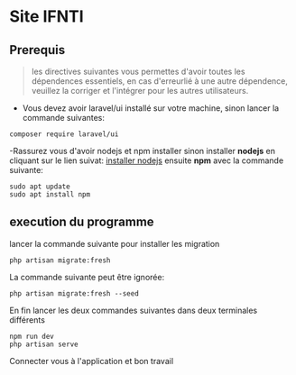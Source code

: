 # Site IFNTI 
## Prerequis 

>les directives suivantes vous permettes d'avoir toutes les dépendences essentiels, en cas d'erreurlié à une autre dépendence, veuillez la corriger et l'intégrer pour les autres utilisateurs.
- Vous devez avoir laravel/ui installé sur votre machine, sinon lancer la commande suivantes:
```
composer require laravel/ui
```
-Rassurez vous d'avoir nodejs et npm installer sinon installer **nodejs** en cliquant sur le lien suivat: [installer nodejs](https://github.com/nodejs/help/wiki/Installation) ensuite **npm** avec la commande suivante:
```
sudo apt update
sudo apt install npm
```
## execution du programme 
lancer la commande suivante pour installer les migration
```
php artisan migrate:fresh
```
La commande suivante peut être ignorée:
```
php artisan migrate:fresh --seed
```
En fin lancer les deux commandes suivantes dans deux terminales différents
```
npm run dev
php artisan serve
```
Connecter vous à l'application et bon travail
